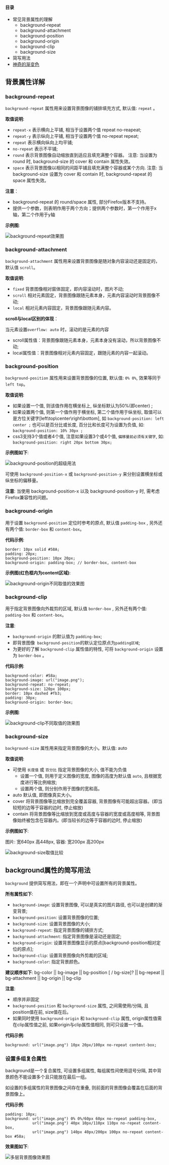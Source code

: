 #### 目录
- 常见背景属性的理解
  - background-repeat
  - background-attachment
  - background-position
  - background-origin
  - background-clip
  - background-size
- 简写用法
- [神奇的渐变色][link1]

## 背景属性详解
### background-repeat
`background-repeat` 属性用来设置背景图像的铺排填充方式, 默认值: `repeat` 。

**取值说明**:

- `repeat-x` 表示横向上平铺, 相当于设置两个值 repeat no-reapeat;
- `repeat-y` 表示纵向上平铺, 相当于设置两个值 no-repeat repeat;
- `repeat` 表示横向纵向上均平铺;
- `no-repeat` 表示不平铺;
- `round` 表示背景图像自动缩放直到适应且填充满整个容器。 注意: 当设置为 round 时, background-size 的 cover 和 contain 属性失效。
- `space` 表示背景图像以相同的间距平铺且填充满整个容器或某个方向. 注意: 当 background-size 设置为 cover 和 contain 时, background-rapeat 的 space 属性失效。

**注意**：
- background-repeat 的 round/space 属性, 部分Firefox版本不支持。
- 提供一个参数，则表明作用于两个方向；提供两个参数时，第一个作用于x轴，第二个作用于y轴

**示例图**:

![background-repeat效果图][image4]

### background-attachment
`background-attachment` 属性用来设置背景图像是随对象内容滚动还是固定的，默认值 `scroll`。

**取值说明**:

- `fixed` 背景图像相对窗体固定，即内容滚动时，图片不动;
- `scroll` 相对元素固定，背景图像跟随元素本身，元素内容滚动时背景图像不动;
- `local` 相对元素内容固定，背景图像跟随元素内容。

**scroll与local区别的体现**：

当元素设置`overflow: auto` 时，滚动的是元素的内容
- scroll属性值：背景图像跟随元素本身，元素本身没有滚动，所以背景图像不动;
- local属性值：背景图像相对元素内容固定，跟随元素的内容一起滚动。

### background-position
`background-position` 属性用来设置背景图像的位置, 默认值: `0% 0%`, 效果等同于 `left top`。

**取值说明**:
- 如果设置一个值, 则该值作用在横坐标上, 纵坐标默认为50%(即center) ;
- 如果设置两个值, 则第一个值作用于横坐标, 第二个值作用于纵坐标, 取值可以是方位关键字[left\top\center\right\bottom], 如 `background-position: left center ;` 也可以是百分比或长度, 百分比和长度可为设置为负值, 如: `background-position: 10% 30px ;`
- css3支持3个值或者4个值, 注意如果设置3个或4个值, `偏移量前必须有关键字`, 如: `background-position: right 20px bottom 30px;`

**示例图如下**:

![background-position的超级用法][image2]

可使用 `background-position-x` 或 `background-position-y` 来分别设置横坐标或纵坐标的偏移量。

**注意**: 当使用 background-position-x 以及 background-position-y 时, 需考虑Firefox兼容性的问题。

### background-origin

用于设置 `background-position` 定位时参考的原点, 默认值 `padding-box` , 另外还有两个值: `border-box` 和 `content-box`。

**代码示例**:

```
border: 10px solid #58A;
padding: 20px;
background-position: 10px 20px;
background-origin: padding-box; // border-box, content-box
```

**示例图(红色框内为content区域)**:

![background-origin不同取值的效果图][image5]

### background-clip

用于指定背景图像向外裁剪的区域, 默认值 `border-box` , 另外还有两个值: `padding-box` 和 `content-box`。

**注意**:
- `background-origin` 的默认值为 `padding-box`;
- 即背景图像` background-position`的默认定位原点为`padding区域`;
- 为更好的了解 `background-clip` 属性值的特性, 可将 `background-origin` 设置为 `border-box` 。

**代码示例**:
```
background-color: #58a;
background-image: url("image.png");
background-repeat: no-repeat;
background-size: 120px 100px;
border: 10px dashed #fb3;
padding: 30px;
background-origin: border-box;
```

**示例图**:

![background-clip不同取值的效果图][image6]

### background-size

`background-size` 属性用来指定背景图像的大小。默认值: auto

**取值说明**:
- 可使用 `长度值` 或 `百分比` 指定背景图像的大小, 值不能为负值
  - 设置一个值, 则用于定义图像的宽度, 图像的高度为默认值 `auto`, 且根据宽度进行等比例缩放;
  - 设置两个值, 则分别作用于图像的宽和高。
- auto  默认值, 即图像真实大小。
- cover 将背景图像等比缩放到完全覆盖容器, 背景图像有可能超出容器。(即当较短的边等于容器的边时, 停止缩放)
- contain 将背景图像等比缩放到宽度或高度与容器的宽度或高度相等, 背景图像始终被包含在容器内。(即当较长的边等于容器的边时, 停止缩放)

**示例图如下**:

图片: 宽640px  高448px, 容器: 宽200px  高200px

![background-size取值比较][image3]


## background属性的简写用法
`background` 提供简写用法，即在一个声明中可设置所有的背景属性。

**所有属性如下**:
* `background-image`: 设置背景图像, 可以是真实的图片路径, 也可以是创建的渐变背景;
* `background-position`: 设置背景图像的位置;
* `background-size`: 设置背景图像的大小;
* `background-repeat`: 指定背景图像的铺排方式;
* `background-attachment`: 指定背景图像是滚动还是固定;
* `background-origin`: 设置背景图像显示的原点[background-position相对定位的原点];
* `background-clip`: 设置背景图像向外剪裁的区域;
* `background-color`: 指定背景颜色。

**建议顺序如下**:
bg-color || bg-image || bg-position [ / bg-size]? || bg-repeat || bg-attachment || bg-origin || bg-clip

**注意**:
- 顺序并非固定
- `background-position` 和 `background-size` 属性, 之间需使用/分隔, 且position值在前, size值在后。
- 如果同时使用 `background-origin` 和 `background-clip` 属性, origin属性值需在clip属性值之前, 如果origin与clip属性值相同, 则可只设置一个值。

**代码示例**:
```
background: url("image.png") 10px 20px/100px no-repeat content-box;
```

### 设置多组复合属性

background是一个复合属性, 可设置多组属性, 每组属性间使用逗号分隔, 其中背景颜色不能设置多个且只能放在最后一组。

如设置的多组属性的背景图像之间存在重叠, 则前面的背景图像会覆盖在后面的背景图像上。

**代码示例**:

```
padding: 10px;
background: url("image.png") 0% 0%/60px 60px no-repeat padding-box,
            url("image.png") 40px 10px/110px 110px no-repeat content-box,
            url("image.png") 140px 40px/200px 100px no-repeat content-box #58a;
```
**效果图如下**:

![多层背景图像效果图][image1]

[image1]: http://img.mukewang.com/589981ca0001311f05070211.png
[image2]: http://img.mukewang.com/589982cd000181ca05330255.png
[image3]: http://img.mukewang.com/5899839e0001399004870264.png
[image4]: http://img.mukewang.com/589984030001fa4804950267.png
[image5]: ../assets/16276023edd33290.png
[image6]: http://img.mukewang.com/589984910001e0ab07160290.png

[link1]: https://github.com/junruchen/junruchen.github.io/wiki/CSS-Background%E7%A5%9E%E5%A5%87%E7%9A%84%E6%B8%90%E5%8F%98%E8%89%B2
